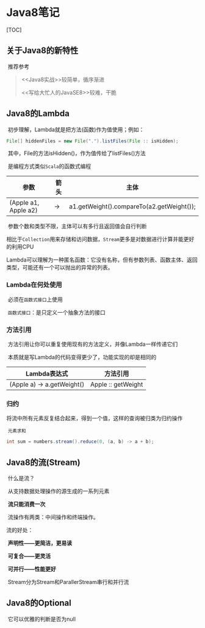 # Java8笔记

[TOC]

## 关于Java8的新特性

​	推荐参考

> <<Java8实战>>较简单，循序渐进
>
> <<写给大忙人的JavaSE8>>较难，干脆

## Java8的Lambda

​	初步理解，Lambda就是把方法(函数)作为值使用；例如：

```java
File[] hiddenFiles = new File(".").listFiles(File :: isHidden);
```

​	其中，File的方法isHidden()，作为值传给了listFiles()方法

​	是编程方式类似`Scala`的函数式编程

| 参数                 | 箭头 | 主体                                      |
| -------------------- | ---- | ----------------------------------------- |
| (Apple a1, Apple a2) | ->   | a1.getWeight().compareTo(a2.getWeight()); |

​	参数个数和类型不限，主体可以有多行且返回值会自行判断

​	相比于`Collection`用来存储和访问数据，`Stream`更多是对数据进行计算并能更好的利用CPU

​	Lambda可以理解为一种匿名函数：它没有名称，但有参数列表、函数主体、返回类型，可能还有一个可以抛出的异常的列表。

### Lambda在何处使用

​	必须在`函数式接口`上使用

​	`函数式接口`：是只定义一个抽象方法的接口

### 方法引用

​	方法引用让你可以重复使用现有的方法定义，并像Lambda一样传递它们

​	本质就是写Lambda的代码变得更少了，功能实现的却是相同的

| Lambda表达式               | 方法引用           |
| -------------------------- | ------------------ |
| (Apple a) -> a.getWeight() | Apple :: getWeight |

### 归约

​	将流中所有元素反复结合起来，得到一个值，这样的查询被归类为归约操作

​	`元素求和`

```java
int sum = numbers.stream().reduce(0, (a, b) -> a + b);
```



## Java8的流(Stream)

​	什么是流？

​	从支持数据处理操作的源生成的一系列元素

​	**流只能消费一次**

​	流操作有两类：中间操作和终端操作。

流的好处：

​	**声明性——更简洁，更易读**

​	**可复合——更灵活**

​	**可并行——性能更好**

​	Stream分为Stream和ParallerStream串行和并行流

## Java8的Optional

​	它可以优雅的判断是否为null
